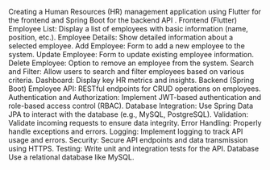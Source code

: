 Creating a Human Resources (HR) management application using Flutter for the frontend and Spring Boot for the backend API .
Frontend (Flutter)
Employee List: Display a list of employees with basic information (name, position, etc.).
Employee Details: Show detailed information about a selected employee.
Add Employee: Form to add a new employee to the system.
Update Employee: Form to update existing employee information.
Delete Employee: Option to remove an employee from the system.
Search and Filter: Allow users to search and filter employees based on various criteria.
Dashboard: Display key HR metrics and insights.
Backend (Spring Boot)
Employee API: RESTful endpoints for CRUD operations on employees.
Authentication and Authorization: Implement JWT-based authentication and role-based access control (RBAC).
Database Integration: Use Spring Data JPA to interact with the database (e.g., MySQL, PostgreSQL).
Validation: Validate incoming requests to ensure data integrity.
Error Handling: Properly handle exceptions and errors.
Logging: Implement logging to track API usage and errors.
Security: Secure API endpoints and data transmission using HTTPS.
Testing: Write unit and integration tests for the API.
Database
Use a relational database like MySQL.
